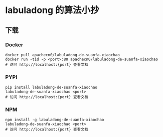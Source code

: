 # labuladong 的算法小抄

## 下载

### Docker

```
docker pull apachecn0/labuladong-de-suanfa-xiaochao
docker run -tid -p <port>:80 apachecn0/labuladong-de-suanfa-xiaochao
# 访问 http://localhost:{port} 查看文档
```

### PYPI

```
pip install labuladong-de-suanfa-xiaochao
labuladong-de-suanfa-xiaochao <port>
# 访问 http://localhost:{port} 查看文档
```

### NPM

```
npm install -g labuladong-de-suanfa-xiaochao
labuladong-de-suanfa-xiaochao <port>
# 访问 http://localhost:{port} 查看文档
```
